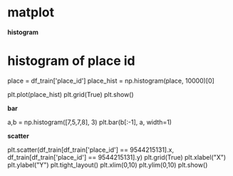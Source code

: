# matplot

**histogram**

  # histogram of place id
  place = df_train['place_id']
  place_hist = np.histogram(place, 10000)[0]
  
  plt.plot(place_hist)
  plt.grid(True)
  plt.show()

**bar**

  a,b = np.histogram([7,5,7,8], 3)
  plt.bar(b[:-1], a, width=1)  
  
**scatter**

  plt.scatter(df_train[df_train['place_id'] == 9544215131].x, df_train[df_train['place_id'] == 9544215131].y)
  plt.grid(True)
  plt.xlabel("X")
  plt.ylabel("Y")
  plt.tight_layout()
  plt.xlim(0,10)
  plt.ylim(0,10)
  plt.show()
